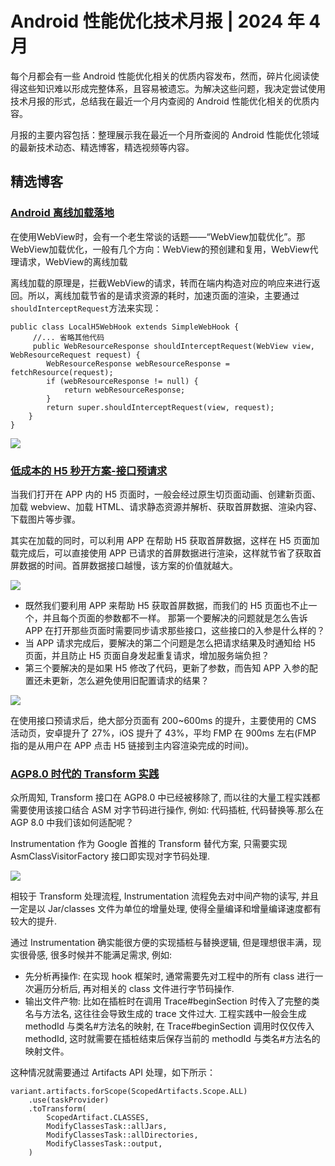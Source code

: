 # Android 性能优化技术月报 | 2024 年 4 月
每个月都会有一些 Android 性能优化相关的优质内容发布，然而，碎片化阅读使得这些知识难以形成完整体系，且容易被遗忘。为解决这些问题，我决定尝试使用技术月报的形式，总结我在最近一个月内查阅的 Android 性能优化相关的优质内容。

月报的主要内容包括：整理展示我在最近一个月所查阅的 Android 性能优化领域的最新技术动态、精选博客，精选视频等内容。

## 精选博客
### [Android 离线加载落地](https://juejin.cn/post/7349880999260553253)
在使用WebView时，会有一个老生常谈的话题——“WebView加载优化”。那WebView加载优化，一般有几个方向：WebView的预创建和复用，WebView代理请求，WebView的离线加载

离线加载的原理是，拦截WebView的请求，转而在端内构造对应的响应来进行返回。所以，离线加载节省的是请求资源的耗时，加速页面的渲染，主要通过`shouldInterceptRequest`方法来实现：

```
public class LocalH5WebHook extends SimpleWebHook {
     //... 省略其他代码
     public WebResourceResponse shouldInterceptRequest(WebView view, WebResourceRequest request) {
        WebResourceResponse webResourceResponse = fetchResource(request);
        if (webResourceResponse != null) {
            return webResourceResponse;
        }
        return super.shouldInterceptRequest(view, request);
    }
}
```

![](https://raw.gitmirror.com/RicardoJiang/resource/main/2024/april/p5.jpg)

### [低成本的 H5 秒开方案-接口预请求](https://juejin.cn/post/7339846378125033523)
当我们打开在 APP 内的 H5 页面时，一般会经过原生切页面动画、创建新页面、加载 webview、加载 HTML、请求静态资源并解析、获取首屏数据、渲染内容、下载图片等步骤。

其实在加载的同时，可以利用 APP 在帮助 H5 获取首屏数据，这样在 H5 页面加载完成后，可以直接使用 APP 已请求的首屏数据进行渲染，这样就节省了获取首屏数据的时间。首屏数据接口越慢，该方案的价值就越大。

![](https://raw.gitmirror.com/RicardoJiang/resource/main/2024/april/p6.jpg)

- 既然我们要利用 APP 来帮助 H5 获取首屏数据，而我们的 H5 页面也不止一个，并且每个页面的参数都不一样。
那第一个要解决的问题就是怎么告诉 APP 在打开那些页面时需要同步请求那些接口，这些接口的入参是什么样的？
- 当 APP 请求完成后，要解决的第二个问题是怎么把请求结果及时通知给 H5 页面，并且防止 H5 页面自身发起重复请求，增加服务端负担？
- 第三个要解决的是如果 H5 修改了代码，更新了参数，而告知 APP 入参的配置还未更新，怎么避免使用旧配置请求的结果？

![](https://raw.gitmirror.com/RicardoJiang/resource/main/2024/april/p7.jpg)

在使用接口预请求后，绝大部分页面有 200~600ms 的提升，主要使用的 CMS 活动页，安卓提升了 27%，iOS 提升了 43%，平均 FMP 在 900ms 左右(FMP 指的是从用户在 APP 点击 H5 链接到主内容渲染完成的时间)。

### [AGP8.0 时代的 Transform 实践](https://juejin.cn/post/7240371866287407163)
众所周知, Transform 接口在 AGP8.0 中已经被移除了, 而以往的大量工程实践都需要使用该接口结合 ASM 对字节码进行操作, 例如: 代码插桩, 代码替换等.那么在 AGP 8.0 中我们该如何适配呢？

Instrumentation 作为 Google 首推的 Transform 替代方案, 只需要实现 AsmClassVisitorFactory 接口即实现对字节码处理.

![](https://raw.gitmirror.com/RicardoJiang/resource/main/2024/april/p8.png)

相较于 Transform 处理流程, Instrumentation 流程免去对中间产物的读写, 并且一定是以 Jar/classes 文件为单位的增量处理, 使得全量编译和增量编译速度都有较大的提升.

通过 Instrumentation 确实能很方便的实现插桩与替换逻辑, 但是理想很丰满，现实很骨感, 很多时候并不能满足需求, 例如:

- 先分析再操作: 在实现 hook 框架时, 通常需要先对工程中的所有 class 进行一次遍历分析后, 再对相关的 class 文件进行字节码操作.
- 输出文件产物: 比如在插桩时在调用 Trace#beginSection 时传入了完整的类名与方法名, 这往往会导致生成的 trace 文件过大. 工程实践中一般会生成 methodId 与类名#方法名的映射, 在 Trace#beginSection 调用时仅仅传入 methodId, 这时就需要在插桩结束后保存当前的 methodId 与类名#方法名的映射文件。

这种情况就需要通过 Artifacts API 处理，如下所示：

```
variant.artifacts.forScope(ScopedArtifacts.Scope.ALL)
    .use(taskProvider)
    .toTransform(
        ScopedArtifact.CLASSES,
        ModifyClassesTask::allJars,
        ModifyClassesTask::allDirectories,
        ModifyClassesTask::output,
    )
```

